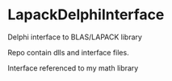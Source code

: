 # LapackDelphiInterface
Delphi interface to BLAS/LAPACK library

Repo contain dlls and interface files.

Interface referenced to my math library
